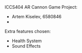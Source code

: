 ICCS404 AR Cannon Game Project:
- Artem Kiselev, 6580846
- 

Extra features chosen:
- Health System
- Sound Effects